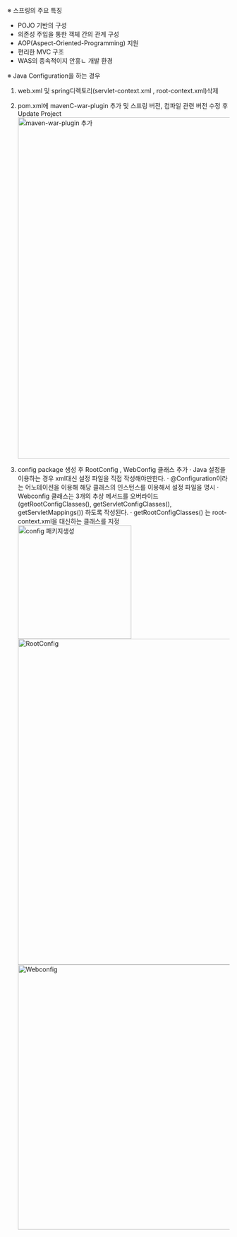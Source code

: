 ※ 스프링의 주요 특징
- POJO 기반의 구성
- 의존성 주입을 통한 객체 간의 관계 구성
- AOP(Aspect-Oriented-Programming) 지원
- 편리한 MVC 구조
- WAS의 종속적이지 안흥ㄴ 개발 환경

※ Java Configuration을 하는 경우
1. web.xml 및 spring디렉토리(servlet-context.xml , root-context.xml)삭제
2. pom.xml에 mavenC-war-plugin 추가 및 스프링 버전, 컴파일 관련 버전 수정 후 Update Project<img width="773" alt="maven-war-plugin 추가" src="https://user-images.githubusercontent.com/44339530/74820272-18137a80-5345-11ea-83dc-df22819976c3.png">

3. config package 생성 후 RootConfig , WebConfig 클래스 추가
· Java 설정을 이용하는 경우 xml대신 설정 파일을 직접 작성해야만한다.
· @Configuration이라는 어노테이션을 이용해 해당 클래스의 인스턴스를 이용해서 설정 파일을 명시
· Webconfig 클래스는 3개의 추상 메서드를 오버라이드 (getRootConfigClasses(), getServletConfigClasses(), getServletMappings()) 하도록 작성된다.
· getRootConfigClasses() 는 root-context.xml을 대신하는 클래스를 지정<br><img width="257" alt="config 패키지생성" src="https://user-images.githubusercontent.com/44339530/74820285-1e095b80-5345-11ea-9696-ec302d1b4db5.png"><img width="738" alt="RootConfig" src="https://user-images.githubusercontent.com/44339530/74820288-1ea1f200-5345-11ea-9bf3-fec10b0c44a5.png"><img width="600" alt="Webconfig" src="https://user-images.githubusercontent.com/44339530/74820292-1f3a8880-5345-11ea-8269-297d0d610365.png">



